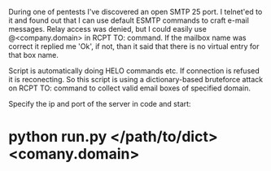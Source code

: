 During one of pentests I've discovered an open SMTP 25 port. I telnet'ed to it and found out that I can use default ESMTP commands to craft e-mail messages. 
Relay access was denied, but I could easily use <mailbox>@<company.domain> in RCPT TO: command. If the mailbox name was correct it replied me 'Ok', if not, than it said that there is no virtual entry for that box name.

Script is automatically doing HELO commands etc. If connection is refused it is reconecting.
So this script is using a dictionary-based bruteforce attack on RCPT TO: command to collect valid email boxes of specified domain.

Specify the ip and port of the server in code and start:

# python run.py </path/to/dict> <comany.domain>
